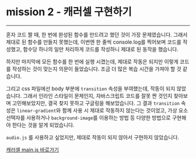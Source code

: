 # mission 2 - 캐러셀 구현하기

---

혼자 코드 짤 때, 한 번에 완성된 함수를 만드려고 했던 것이 가장 문제였습니다. 그래서 제대로 된 함수를 만들지 못했는데, 이번엔 한 줄씩 console.log를 찍어보며 코드를 작성했고, 
함수당 하나의 일만 처리하게 코드를 작성하니 제대로 된 동작을 했습니다.

하지만 마지막에 모든 함수를 한 번에 실행 시켰는데, 제대로 작동은 되지만 이렇게 코드를 작성하는 것이 맞는지 의문이 들었습니다. 조금 더 많은 복습 시간을 가져야 할 것 같습니다.

그리고 css 파일에선 body 부분에 `transition` 속성을 부여했는데, 작동이 되지 않았습니다. 그래서 인라인 스타일이 문제인지, 자바스크립트 코드를 잘못 짠 것인지 찾아보며 고민해보았지만, 결국 찾지 못하고 구글링을 해보았습니다. 그 결과 `transition` 속성은 `linear-gradient`와 함께 사용 시 제대로 작동하지 않는다는 것이었고, 가상 요소 선택자를 사용하거나 `background-image`를 이용하는 방법 등 다양한 방법으로 구현해야 한다는 것을 알게 되었습니다.

`audio.js` 를 사용하고 싶었지만, 제대로 작동이 되지 않아서 구현하지 않았습니다.

[캐러셀 main.js 바로가기](https://github.com/Yooniverse42/js-homework/blob/main/mission02/client/js/main.js)